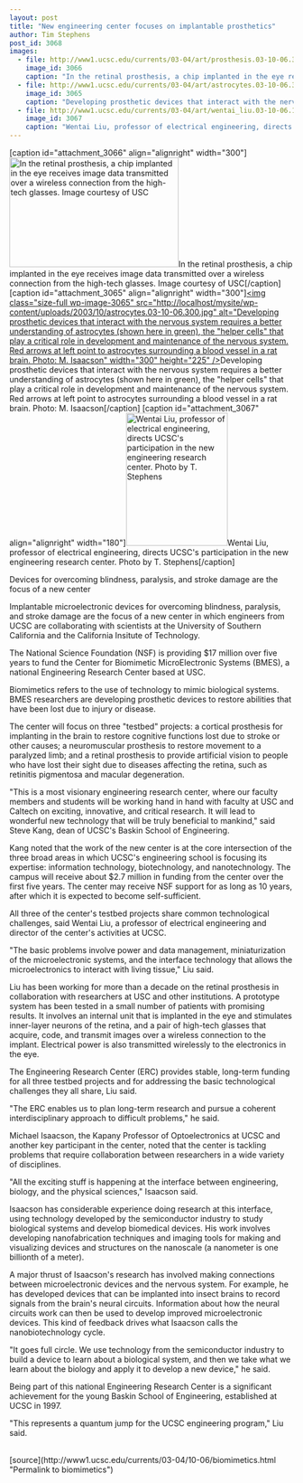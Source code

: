 ```yaml
---
layout: post
title: "New engineering center focuses on implantable prosthetics"
author: Tim Stephens
post_id: 3068
images:
  - file: http://www1.ucsc.edu/currents/03-04/art/prosthesis.03-10-06.300.jpg
    image_id: 3066
    caption: "In the retinal prosthesis, a chip implanted in the eye receives image data transmitted over a wireless connection from the high-tech glasses. Image courtesy of USC"
  - file: http://www1.ucsc.edu/currents/03-04/art/astrocytes.03-10-06.300.jpg
    image_id: 3065
    caption: "Developing prosthetic devices that interact with the nervous system requires a better understanding of astrocytes (shown here in green), the 'helper cells' that play a critical role in development and maintenance of the nervous system. Red arrows at left point to astrocytes surrounding a blood vessel in a rat brain. Photo: M. Isaacson"
  - file: http://www1.ucsc.edu/currents/03-04/art/wentai_liu.03-10-06.180.jpg
    image_id: 3067
    caption: "Wentai Liu, professor of electrical engineering, directs UCSC's participation in the new engineering research center. Photo by T. Stephens"
---
```


[caption id="attachment_3066" align="alignright" width="300"]<a href="http://localhost/mysite/wp-content/uploads/2003/10/prosthesis.03-10-06.300.jpg"><img class="size-full wp-image-3066" src="http://localhost/mysite/wp-content/uploads/2003/10/prosthesis.03-10-06.300.jpg" alt="In the retinal prosthesis, a chip implanted in the eye receives image data transmitted over a wireless connection from the high-tech glasses. Image courtesy of USC" width="300" height="194" /></a>In the retinal prosthesis, a chip implanted in the eye receives image data transmitted over a wireless connection from the high-tech glasses. Image courtesy of USC[/caption]
[caption id="attachment_3065" align="alignright" width="300"]<a href="http://localhost/mysite/wp-content/uploads/2003/10/astrocytes.03-10-06.300.jpg"><img class="size-full wp-image-3065" src="http://localhost/mysite/wp-content/uploads/2003/10/astrocytes.03-10-06.300.jpg" alt="Developing prosthetic devices that interact with the nervous system requires a better understanding of astrocytes (shown here in green), the "helper cells" that play a critical role in development and maintenance of the nervous system. Red arrows at left point to astrocytes surrounding a blood vessel in a rat brain. Photo: M. Isaacson" width="300" height="225" /></a>Developing prosthetic devices that interact with the nervous system requires a better understanding of astrocytes (shown here in green), the "helper cells" that play a critical role in development and maintenance of the nervous system. Red arrows at left point to astrocytes surrounding a blood vessel in a rat brain. Photo: M. Isaacson[/caption]
[caption id="attachment_3067" align="alignright" width="180"]<a href="http://localhost/mysite/wp-content/uploads/2003/10/wentai_liu.03-10-06.180.jpg"><img class="size-full wp-image-3067" src="http://localhost/mysite/wp-content/uploads/2003/10/wentai_liu.03-10-06.180.jpg" alt="Wentai Liu, professor of electrical engineering, directs UCSC's participation in the new engineering research center. Photo by T. Stephens" width="180" height="235" /></a>Wentai Liu, professor of electrical engineering, directs UCSC's participation in the new engineering research center. Photo by T. Stephens[/caption]
<p class="sectionheadblack">
  Devices for overcoming blindness, paralysis, and stroke damage are the focus of a new center
</p>
<p>
  Implantable microelectronic devices for overcoming blindness, paralysis, and stroke damage are the focus of a new center in which engineers from UCSC are collaborating with scientists at the University of Southern California and the California Insitute of Technology.<br>
</p>
<p>
  The National Science Foundation (NSF) is providing $17 million over five years to fund the Center for Biomimetic MicroElectronic Systems (BMES), a national Engineering Research Center based at USC.<br>
</p>
<p>
  Biomimetics refers to the use of technology to mimic biological systems. BMES researchers are developing prosthetic devices to restore abilities that have been lost due to injury or disease.
</p>
<p>
  The center will focus on three "testbed" projects: a cortical prosthesis for implanting in the brain to restore cognitive functions lost due to stroke or other causes; a neuromuscular prosthesis to restore movement to a paralyzed limb; and a retinal prosthesis to provide artificial vision to people who have lost their sight due to diseases affecting the retina, such as retinitis pigmentosa and macular degeneration.<br>
</p>
<p>
  "This is a most visionary engineering research center, where our faculty members and students will be working hand in hand with faculty at USC and Caltech on exciting, innovative, and critical research. It will lead to wonderful new technology that will be truly beneficial to mankind," said Steve Kang, dean of UCSC's Baskin School of Engineering.<br>
</p>
<p>
  Kang noted that the work of the new center is at the core intersection of the three broad areas in which UCSC's engineering school is focusing its expertise: information technology, biotechnology, and nanotechnology. The campus will receive about $2.7 million in funding from the center over the first five years. The center may receive NSF support for as long as 10 years, after which it is expected to become self-sufficient.<br>
</p>
<p>
  All three of the center's testbed projects share common technological challenges, said Wentai Liu, a professor of electrical engineering and director of the center's activities at UCSC.<br>
</p>
<p>
  "The basic problems involve power and data management, miniaturization of the microelectronic systems, and the interface technology that allows the microelectronics to interact with living tissue," Liu said.<br>
</p>
<p>
  Liu has been working for more than a decade on the retinal prosthesis in collaboration with researchers at USC and other institutions. A prototype system has been tested in a small number of patients with promising results. It involves an internal unit that is implanted in the eye and stimulates inner-layer neurons of the retina, and a pair of high-tech glasses that acquire, code, and transmit images over a wireless connection to the implant. Electrical power is also transmitted wirelessly to the electronics in the eye.<br>
</p>
<p>
  The Engineering Research Center (ERC) provides stable, long-term funding for all three testbed projects and for addressing the basic technological challenges they all share, Liu said.<br>
</p>
<p>
  "The ERC enables us to plan long-term research and pursue a coherent interdisciplinary approach to difficult problems," he said.<br>
</p>
<p>
  Michael Isaacson, the Kapany Professor of Optoelectronics at UCSC and another key participant in the center, noted that the center is tackling problems that require collaboration between researchers in a wide variety of disciplines.<br>
</p>
<p>
  "All the exciting stuff is happening at the interface between engineering, biology, and the physical sciences," Isaacson said.<br>
</p>
<p>
  Isaacson has considerable experience doing research at this interface, using technology developed by the semiconductor industry to study biological systems and develop biomedical devices. His work involves developing nanofabrication techniques and imaging tools for making and visualizing devices and structures on the nanoscale (a nanometer is one billionth of a meter).<br>
</p>
<p>
  A major thrust of Isaacson's research has involved making connections between microelectronic devices and the nervous system. For example, he has developed devices that can be implanted into insect brains to record signals from the brain's neural circuits. Information about how the neural circuits work can then be used to develop improved microelectronic devices. This kind of feedback drives what Isaacson calls the nanobiotechnology cycle.<br>
</p>
<p>
  "It goes full circle. We use technology from the semiconductor industry to build a device to learn about a biological system, and then we take what we learn about the biology and apply it to develop a new device," he said.<br>
</p>
<p>
  Being part of this national Engineering Research Center is a significant achievement for the young Baskin School of Engineering, established at UCSC in 1997.<br>
</p>
<p>
  "This represents a quantum jump for the UCSC engineering program," Liu said.<br>
  <br>
</p>
[source](http://www1.ucsc.edu/currents/03-04/10-06/biomimetics.html "Permalink to biomimetics")
